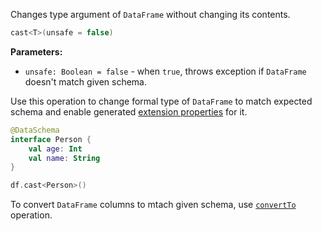 [//]: # (title: cast)
<!---IMPORT org.jetbrains.kotlinx.dataframe.samples.api.Modify-->

Changes type argument of `DataFrame` without changing its contents.

```kotlin
cast<T>(unsafe = false)
```

**Parameters:**
* `unsafe: Boolean = false` - when `true`, throws exception if `DataFrame` doesn't match given schema.

Use this operation to change formal type of `DataFrame` to match expected schema and enable generated [extension properties](extensionPropertiesApi.md) for it.

```kotlin
@DataSchema
interface Person {
    val age: Int
    val name: String
}

df.cast<Person>()
```

To convert `DataFrame` columns to mtach given schema, use [`convertTo`](convertTo.md) operation.
